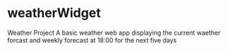 # weatherWidget
Weather Project 
A basic weather web app displaying the current waether forcast and weekly forecast at 18:00 for the next five days 
